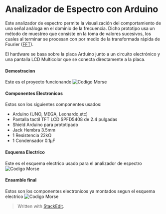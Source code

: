 # Analizador de Espectro con Arduino
Este analizador de espectro permite la visualización del comportamiento de una señal análoga en el dominio de la frecuencia. Dicho prototipo usa un método de muestreo que consiste en la toma de valores sucesivos, los cuales al terminar se procesan con por medio de la transformada rápida de Fourier ([FFT](https://es.wikipedia.org/wiki/Transformada_r%C3%A1pida_de_Fourier)).

El hardware se basa sobre la placa Arduino junto a un circuito electrónico y una pantalla LCD Multicolor que se conecta directamente a la placa.

#### Demostracion
Este es el proyecto funcionando
![Codigo Morse](https://github.com/lumialvarez/analizador-espectro-fft-arduino/blob/main/Recursos/foto_analizador_funcionamiento.jpg?raw=true)

#### Componentes Electronicos
Estos son los siguientes componentes usados:
 - Arduino (UNO, MEGA, Leonardo,etc)
 - Pantalla tactil TFT LCD SPFD5408 de 2.4 pulgadas
 - Shield Arduino para prototipado
 - Jack Hembra 3.5mm
 - 1 Resistencia 22kΩ
 - 1 Condensador 0.1µF

#### Esquema Electrico 
Este es el esquema electrico usado para el analizador de espectro
![Codigo Morse](https://github.com/lumialvarez/analizador-espectro-fft-arduino/blob/main/Recursos/esquema_electrico_analizador.png?raw=true)

#### Ensamble final
Estos son los componentes electronicos ya montados segun el esquema electrico
![Codigo Morse](https://github.com/lumialvarez/analizador-espectro-fft-arduino/blob/main/Recursos/ensamble_final.jpg?raw=true)

> Written with [StackEdit](https://stackedit.io/).
